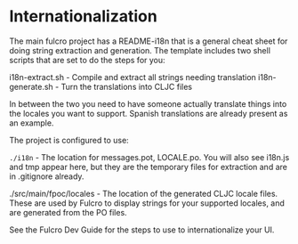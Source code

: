 # Internationalization

The main fulcro project has a README-i18n that is a general cheat sheet
for doing string extraction and generation. The template includes
two shell scripts that are set to do the steps for you:

i18n-extract.sh - Compile and extract all strings needing translation
i18n-generate.sh - Turn the translations into CLJC files

In between the two you need to have someone actually translate things
into the locales you want to support. Spanish translations are
already present as an example.

The project is configured to use:

`./i18n` - The location for messages.pot, LOCALE.po. You will also
see i18n.js and tmp appear here, but they are the temporary files
for extraction and are in .gitignore already.

./src/main/fpoc/locales - The location of the generated
CLJC locale files. These are used by Fulcro to display strings for
your supported locales, and are generated from the PO files.

See the Fulcro Dev Guide for the steps to use to internationalize your
UI.